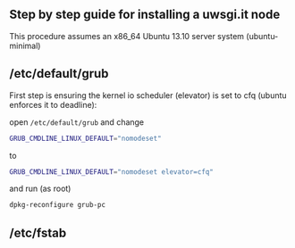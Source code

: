 Step by step guide for installing a uwsgi.it node
-------------------------------------------------

This procedure assumes an x86_64 Ubuntu 13.10 server system (ubuntu-minimal)

/etc/default/grub
-----------------

First step is ensuring the kernel io scheduler (elevator) is set to cfq (ubuntu enforces it to deadline):

open `/etc/default/grub` and change

```sh
GRUB_CMDLINE_LINUX_DEFAULT="nomodeset"
```

to

```sh
GRUB_CMDLINE_LINUX_DEFAULT="nomodeset elevator=cfq"
```

and run (as root)

```sh
dpkg-reconfigure grub-pc
```

/etc/fstab
----------

